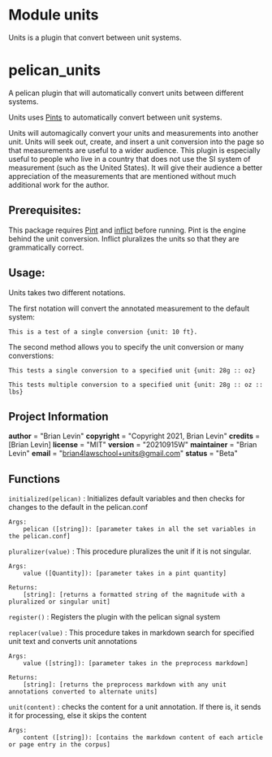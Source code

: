 Module units
============
Units is a plugin that convert between unit systems.

# pelican_units
A pelican plugin that will automatically convert units between different systems.

Units uses [Pints](https://pint.readthedocs.io/en/stable/) to automatically convert between unit systems.

Units will automagically convert your units and measurements into another unit. Units will seek out, create, and insert a unit conversion into the page so that measurements are useful to a wider audience. This plugin is especially useful to people who live in a country that does not use the SI system of measurement (such as the United States). It will give their audience a better appreciation of the measurements that are mentioned without much additional work for the author.

## Prerequisites:

This package requires [Pint](https://github.com/hgrecco/pint) and [inflict](https://github.com/jaraco/inflect) before running. Pint is the engine behind the unit conversion. Inflict pluralizes the units so that they are grammatically correct.

## Usage:

Units takes two different notations.

The first notation will convert the annotated measurement to the default system:

`This is a test of a single conversion {unit: 10 ft}.`

The second method allows you to specify the unit conversion or many converstions:

`This tests a single conversion to a specified unit {unit: 28g :: oz}`

`This tests multiple conversion to a specified unit {unit: 28g :: oz :: lbs}`

## Project Information

__author__ = "Brian Levin"
__copyright__ = "Copyright 2021, Brian Levin"
__credits__ = [Brian Levin]
__license__ = "MIT"
__version__ = "20210915W"
__maintainer__ = "Brian Levin"
__email__ = "brian4lawschool+units@gmail.com"
__status__ = "Beta"

Functions
---------

    
`initialized(pelican)`
:   Initializes default variables and then checks for changes to the default in the pelican.conf
    
    Args:
        pelican ([string]): [parameter takes in all the set variables in the pelican.conf]

    
`pluralizer(value)`
:   This procedure pluralizes the unit if it is not singular.
    
    
    Args:
        value ([Quantity]): [parameter takes in a pint quantity]
    
    Returns:
        [string]: [returns a formatted string of the magnitude with a pluralized or singular unit]

    
`register()`
:   Registers the plugin with the pelican signal system

    
`replacer(value)`
:   This procedure takes in markdown search for specified unit text and converts unit annotations
    
    Args:
        value ([string]): [parameter takes in the preprocess markdown]
    
    Returns:
        [string]: [returns the preprocess markdown with any unit annotations converted to alternate units]

    
`unit(content)`
:   checks the content for a unit annotation. If there is, it sends it for processing, else it skips the content
    
    Args:
        content ([string]): [contains the markdown content of each article or page entry in the corpus]
